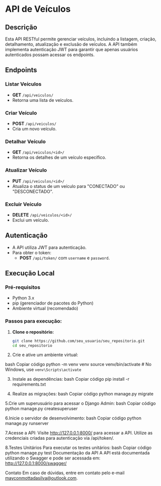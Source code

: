 # API de Veículos

## Descrição
Esta API RESTful permite gerenciar veículos, incluindo a listagem, criação, detalhamento, atualização e exclusão de veículos. A API também implementa autenticação JWT para garantir que apenas usuários autenticados possam acessar os endpoints.

## Endpoints

### Listar Veículos
- **GET** `/api/veiculos/`
- Retorna uma lista de veículos.

### Criar Veículo
- **POST** `/api/veiculos/`
- Cria um novo veículo.

### Detalhar Veículo
- **GET** `/api/veiculos/<id>/`
- Retorna os detalhes de um veículo específico.

### Atualizar Veículo
- **PUT** `/api/veiculos/<id>/`
- Atualiza o status de um veículo para "CONECTADO" ou "DESCONECTADO".

### Excluir Veículo
- **DELETE** `/api/veiculos/<id>/`
- Exclui um veículo.

## Autenticação
- A API utiliza JWT para autenticação.
- Para obter o token:
  - **POST** `/api/token/` com `username` e `password`.

## Execução Local

### Pré-requisitos
- Python 3.x
- pip (gerenciador de pacotes do Python)
- Ambiente virtual (recomendado)

### Passos para execução:

1. **Clone o repositório:**
   ```bash
   git clone https://github.com/seu_usuario/seu_repositorio.git
   cd seu_repositorio
2. Crie e ative um ambiente virtual:

bash
Copiar código
python -m venv venv
source venv/bin/activate  # No Windows, use `venv\Scripts\activate`

3. Instale as dependências:
bash
Copiar código
pip install -r requirements.txt

4. Realize as migrações:
bash
Copiar código
python manage.py migrate

5.Crie um superusuário para acessar o Django Admin:
bash
Copiar código
python manage.py createsuperuser


6.Inicie o servidor de desenvolvimento:
bash
Copiar código
python manage.py runserver

7.Acesse a API:
Visite http://127.0.0.1:8000/ para acessar a API.
Utilize as credenciais criadas para autenticação via /api/token/.


8.Testes Unitários
Para executar os testes unitários:
bash
Copiar código
python manage.py test
Documentação da API
A API está documentada utilizando o Swagger e pode ser acessada em: http://127.0.0.1:8000/swagger/

Contato
Em caso de dúvidas, entre em contato pelo e-mail mayconmottadasilva@outlook.com.
